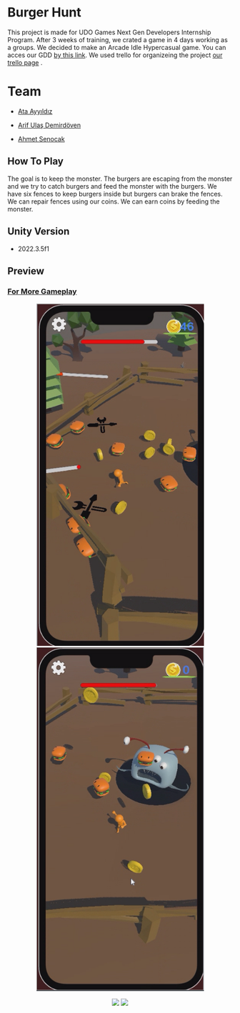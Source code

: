 # Burger Hunt
This project is made for UDO Games Next Gen Developers Internship Program. After 3 weeks of training,  we crated a game in 4 days working as a groups.
We decided to make an Arcade Idle Hypercasual game. You can acces our GDD [by this link](https://closed-centipede-fae.notion.site/Burger-Hunting-38b74de12102416d9bc765ac1b123e16?pvs=4).
We used trello for organizeing the project [our trello page](https://trello.com/b/KrJdfYPU/burgerhunt) . 

# Team
-  [Ata Ayyıldız](https://github.com/satas20)

-  [Arif Ulaş Demirdöven](https://github.com/godzago)

-  [Ahmet Senocak](https://github.com/ahmetsenocak)

## How To Play
The goal is to keep the monster. The burgers are escaping from the monster and we try to catch burgers and feed the monster with the burgers. We have six fences to keep burgers inside but burgers can brake the fences. We can repair fences using our coins. We can earn coins by feeding the monster.
 

## Unity Version
- 2022.3.5f1


## Preview
### [For More Gameplay](https://drive.google.com/drive/folders/1lg1Y3P16rXdPPE3Rl0DQR02GRtOsyjiI?usp=sharing) 
<p align="center" >
  <img src="UDO/Media/SS2.png" width="375" >
  <img src="UDO/Media/SS1.png" width="375" >
 
</p>
<p align="center">
  <img src="UDO/Media/Gif1.gif" width="375">
  <img src="UDO/Media/Gif2.gif" width="375">
</p>

  



